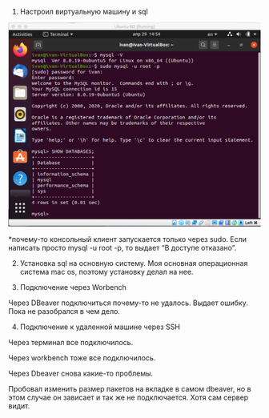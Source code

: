 1.	Настроил виртуальную машину и sql

 <img src="https://github.com/Locruz22/SQL_GB/blob/Topic_1/9.png" width="600">

*почему-то консольный клиент запускается только через sudo. Если написать просто mysql -u root -p, то выдает “В доступе отказано”.



2.	Установка sql на основную систему. Моя основная операционная система mac os, поэтому установку делал на нее.

 


3.	Подключение через Worbench

 

Через DBeaver подключиться почему-то не удалось. Выдает ошибку. Пока не разобрался в чем дело.


 


4.	Подключение к удаленной машине через SSH

Через терминал все подключилось.

 

Через workbench тоже все подключилось.
 


Через Dbeaver снова какие-то проблемы.
 

Пробовал изменить размер пакетов на вкладке в самом dbeaver, но в этом случае он зависает и так же не подключается. Хотя сам сервер видит.
 
